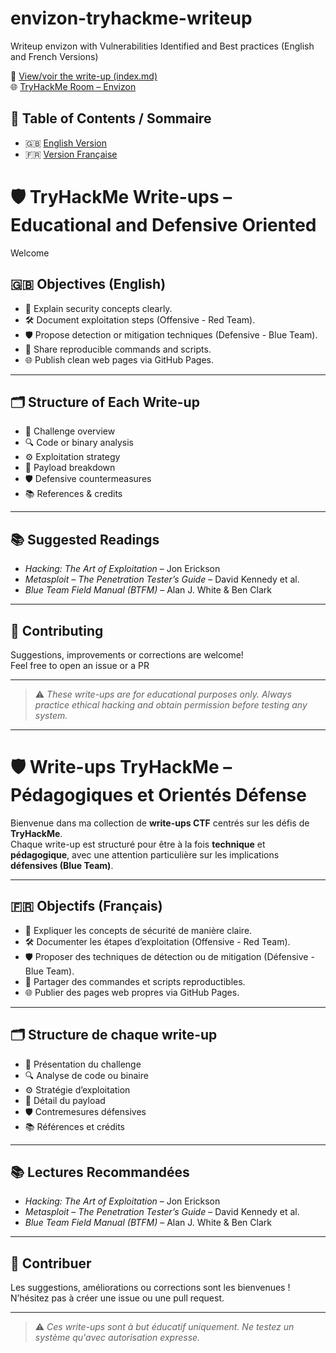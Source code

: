 # envizon-tryhackme-writeup
Writeup envizon with Vulnerabilities Identified and Best practices (English and French Versions)

📄 [View/voir the write-up (index.md)](./index.md)  
🌐 [TryHackMe Room – Envizon](https://tryhackme.com/room/envizon)

## 📑 Table of Contents / Sommaire

- 🇬🇧 [English Version](#️-tryhackme-write-ups--educational-and-defensive-oriented)
- 🇫🇷 [Version Française](#️-write-ups-tryhackme--pédagogiques-et-orientés-défense)


# 🛡️ TryHackMe Write-ups – Educational and Defensive Oriented  

Welcome 

## 🇬🇧 Objectives (English)

- 🧠 Explain security concepts clearly.
- 🛠️ Document exploitation steps (Offensive - Red Team).
- 🛡️ Propose detection or mitigation techniques (Defensive - Blue Team).
- 📘 Share reproducible commands and scripts.
- 🌐 Publish clean web pages via GitHub Pages.

---

## 🗂️ Structure of Each Write-up

- 🧩 Challenge overview
- 🔍 Code or binary analysis
- ⚙️ Exploitation strategy
- 🧬 Payload breakdown
- 🛡️ Defensive countermeasures
- 📚 References & credits

---

## 📚 Suggested Readings

- *Hacking: The Art of Exploitation* – Jon Erickson  
- *Metasploit – The Penetration Tester’s Guide* – David Kennedy et al.  
- *Blue Team Field Manual (BTFM)* – Alan J. White & Ben Clark  

---

## 🤝 Contributing

Suggestions, improvements or corrections are welcome!  
Feel free to open an issue or a PR

---

> ⚠️ _These write-ups are for educational purposes only. Always practice ethical hacking and obtain permission before testing any system._  


---
# 🛡️ Write-ups TryHackMe – Pédagogiques et Orientés Défense

Bienvenue dans ma collection de **write-ups CTF** centrés sur les défis de **TryHackMe**.  
Chaque write-up est structuré pour être à la fois **technique** et **pédagogique**, avec une attention particulière sur les implications **défensives (Blue Team)**.

---

## 🇫🇷 Objectifs (Français)

- 🧠 Expliquer les concepts de sécurité de manière claire.
- 🛠️ Documenter les étapes d’exploitation (Offensive - Red Team).
- 🛡️ Proposer des techniques de détection ou de mitigation (Défensive - Blue Team).
- 📘 Partager des commandes et scripts reproductibles.
- 🌐 Publier des pages web propres via GitHub Pages.

---

## 🗂️ Structure de chaque write-up

- 🧩 Présentation du challenge  
- 🔍 Analyse de code ou binaire  
- ⚙️ Stratégie d’exploitation  
- 🧬 Détail du payload  
- 🛡️ Contremesures défensives  
- 📚 Références et crédits  

---

## 📚 Lectures Recommandées

- *Hacking: The Art of Exploitation* – Jon Erickson  
- *Metasploit – The Penetration Tester’s Guide* – David Kennedy et al.  
- *Blue Team Field Manual (BTFM)* – Alan J. White & Ben Clark  

---

## 🤝 Contribuer
  
Les suggestions, améliorations ou corrections sont les bienvenues !  
N’hésitez pas à créer une issue ou une pull request.

---

> ⚠️ _Ces write-ups sont à but éducatif uniquement. Ne testez un système qu'avec autorisation expresse._


